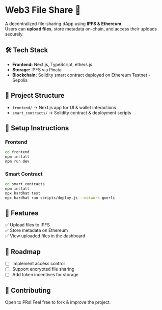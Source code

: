 # Web3 File Share 🚀

A decentralized file-sharing dApp using **IPFS & Ethereum**.  
Users can **upload files**, store metadata on-chain, and access their uploads securely.

## 🛠 Tech Stack
- **Frontend:** Next.js, TypeScript, ethers.js
- **Storage:** IPFS via Pinata
- **Blockchain:** Solidity smart contract deployed on Ethereum Testnet - Sepolia

## 📂 Project Structure
- `frontend/` → Next.js app for UI & wallet interactions
- `smart_contracts/` → Solidity contract & deployment scripts

## 🔧 Setup Instructions

### **Frontend**
```sh
cd frontend
npm install
npm run dev
```

### **Smart Contract**
```sh
cd smart_contracts
npm install
npx hardhat test
npx hardhat run scripts/deploy.js --network goerli
```

## 🎯 Features
✅ Upload files to IPFS  
✅ Store metadata on Ethereum  
✅ View uploaded files in the dashboard  

## 🚀 Roadmap
- [ ] Implement access control  
- [ ] Support encrypted file sharing  
- [ ] Add token incentives for storage  

## 🤝 Contributing
Open to PRs! Feel free to fork & improve the project.

